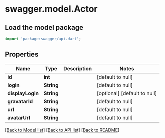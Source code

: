 # swagger.model.Actor

## Load the model package
```dart
import 'package:swagger/api.dart';
```

## Properties
Name | Type | Description | Notes
------------ | ------------- | ------------- | -------------
**id** | **int** |  | [default to null]
**login** | **String** |  | [default to null]
**displayLogin** | **String** |  | [optional] [default to null]
**gravatarId** | **String** |  | [default to null]
**url** | **String** |  | [default to null]
**avatarUrl** | **String** |  | [default to null]

[[Back to Model list]](../README.md#documentation-for-models) [[Back to API list]](../README.md#documentation-for-api-endpoints) [[Back to README]](../README.md)

